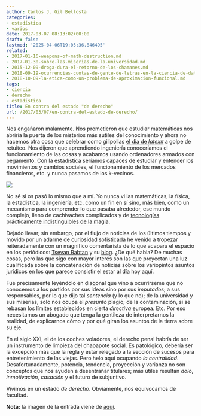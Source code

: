 ```yaml
---
author: Carlos J. Gil Bellosta
categories:
- estadística
- varios
date: 2017-03-07 08:13:02+00:00
draft: false
lastmod: '2025-04-06T19:05:36.846495'
related:
- 2017-01-16-weapons-of-math-destruction.md
- 2017-01-30-sobre-las-miserias-de-la-universidad.md
- 2015-12-09-droga-dura-el-retorno-de-los-chamanes.md
- 2018-09-19-ocurrencias-cuotas-de-gente-de-letras-en-la-ciencia-de-datos.md
- 2018-10-09-la-etica-como-un-problema-de-aproximacion-funcional.md
tags:
- ciencia
- derecho
- estadística
title: En contra del estado "de derecho"
url: /2017/03/07/en-contra-del-estado-de-derecho/
---
```


Nos engañaron malamente. Nos prometieron que estudiar matemáticas nos abriría la puerta de los misterios más sutiles del conocimiento y ahora no hacemos otra cosa que celebrar como gilipollas [el día de $latex \pi$](http://www.piday.es/) a golpe de retuiteo. Nos dijeron que aprendiendo ingeniería conoceríamos el funcionamiento de las cosas y acabamos usando ordenadores armados con pegamento. Con la estadística seríamos capaces de estudiar y entender los movimientos y cambios sociales, el funcionamiento de los mercados financieros, etc. y nunca pasamos de los k-vecinos.

![](/wp-uploads/2017/03/galileo_empapelado.jpg)

No sé si os pasó lo mismo que a mí. Yo nunca vi las matemáticas, la física, la estadística, la ingeniería, etc. como un fin en sí sino, más bien, como un mecanismo para comprender lo que pasaba alrededor, ese mundo complejo, lleno de cachivaches complicados y de [tecnologías prácticamente indistinguibles de la magia](https://en.wikipedia.org/wiki/Clarke's_three_laws).

Dejado llevar, sin embargo, por el flujo de noticias de los últimos tiempos y movido por un adarme de curiosidad sofisticada he venido a tropezar reiteradamente con un magnífico comentarista de lo que acapara el espacio en los periódicos: [Tsevan Rabtan](https://twitter.com/Tsevanrabtan) y su [blog](https://tsevanrabtan.wordpress.com). ¿De qué habla? De muchas cosas, pero las que sigo con mayor interés son las que proyectan una luz cualificada sobre la concatenación de noticias sobre los variopintos asuntos jurídicos en los que parece consistir el estar al día hoy aquí.

Fue precisamente leyéndolo en diagonal que vino a ocurrírseme que no conocemos a los partidos por sus ideas sino por sus _imputados_; a sus responsables, por lo que dijo tal _sentencia_ (y lo que no); de la universidad y sus miserias, solo nos ocupa el _presunto_ plagio; de la contaminación, si se rebasan los límites establecidos en cierta _directiva_ europea. Etc. Por eso necesitamos un abogado que tenga la gentileza de interpretarnos la realidad, de explicarnos cómo y por qué giran los asuntos de la tierra sobre su eje.

En el siglo XXI, el de los coches voladores, el derecho penal habría de ser un instrumento de limpieza del chapapote social. Es patológico, debería ser la excepción más que la regla y estar relegado a la sección de sucesos para entretenimiento de las viejas. Pero helo aquí ocupando _la centralidad_. Desafortunadamente, potencia, tendencia, proyección y varianza no son conceptos que nos ayuden a desentrañar titulares; más útiles resultan _dolo_, _inmotivación_, _casación_ y el futuro de subjuntivo.

Vivimos en un estado _de derecho_. Obviamente, nos equivocamos de facultad.

**Nota:** la imagen de la entrada viene de [aquí](https://es.wikipedia.org/wiki/Joseph-Nicolas_Robert-Fleury#/media/File:Galileo_before_the_Holy_Office.jpg).